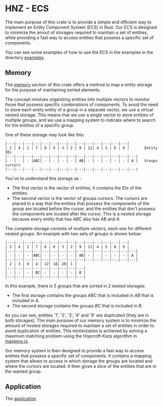 # HNZ - ECS

The main purpose of this crate is to provide a simple and efficient way to implement an Entity Component System (ECS) in Rust.
Our ECS is designed to minimize the amout of storages required to maintain a set of entities, while providing a fast way to
access entities that possess a specific set of components.

You can see some examples of how to use the ECS in the examples in the directory [examples](https://github.com/Hennzau/hnz/blob/main/examples/).

## Memory

The [memory](https://github.com/Hennzau/hnz/blob/main/ecs/src/memory) section of this crate offers a method to map a entity storage for the purpose of maintaining
sorted elements.

The concept involves organizing entities into multiple vectors to monitor those that possess specific combinations of
components. To avoid the need to store each entity entity of a group in a separate vector, we use a virtual nested storage.
This means that we use a single vector to store entities of multiple groups, and we use a mapping system to indicate where
to search for the entities of a specific group.

One of these storage may look like this:

    |---|---|---|---|---|---|---|---|---|---|---|---|---|---|
    | 2 | 4 | 1 | 7 | 8 | 9 | 3 | 2 | 9 | 11| 4 | 5 | 6 | 9 |       Entity IDs
    |---|---|---|---|---|---|---|---|---|---|---|---|---|---|---|
    | - | - | - |ABC| - | - | - | - | AB| - | - | - | - | - | A |   Groups cursors
    |---|---|---|---|---|---|---|---|---|---|---|---|---|---|---|

You've to understand this storage as : 
- The first vector is the vector of entities, it contains the IDs of the entities.
- The second vector is the vector of groups cursors. The cursors are placed in a way that the entities that possess the components of the group are
  located before the cursor, and the entities that don't possess the components are located after the cursor. This is a nested storage because every entity that has *ABC* also has *AB* and *A*.

The complete storage consists of multiple vectors, each one for different nested groups. An example with two sets of groups is shown below:

    |---|---|---|---|---|---|---|---|---|---|---|---|---|---|
    | 2 | 4 | 1 | 7 | 8 | 9 | 3 | 2 | 9 | 11| 4 | 5 | 6 | 9 |
    |---|---|---|---|---|---|---|---|---|---|---|---|---|---|---|
    | - | - | - |ABC| - | - | - | - | AB| - | - | - | - | - | A |
    |---|---|---|---|---|---|---|---|---|---|---|---|---|---|---|
    | 2 | 3 | 9 | 4 | 12| 18| 20| 1 |
    |---|---|---|---|---|---|---|---|---|
    | - | - | - | BC| - | - | - | - | B |
    |---|---|---|---|---|---|---|---|---|

In this example, there is 5 groups that are sorted in 2 *nested* storages:
- The first storage contains the groups *ABC* that is included in *AB* that is included in *A*.
- The second storage contains the groups *BC* that is included in *B*.

As you can see, entities '1', '2', '3', '4' and '9' are duplicated (they are in both storages). The main purpose of our
memory system is to minimize the amount of *nested* storages required to maintain a set of entities in order to avoid
duplication of entities. This minimization is achieved by solving a maximum matching problem using the Hopcroft-Karp algorithm
in [mapping.rs](https://github.com/Hennzau/hnz/blob/main/ecs/src/memory/mapping.rs).

Our memory system is then designed to provide a fast way to access entities that possess a specific set of components. It contains
a mapping system that allows to access in which storage the groups are located and where the cursors are located. It then gives
a slice of the entities that are in the wanted group.

## Application

The [application](https://github.com/Hennzau/hnz/blob/main/ecs/src/application.rs) 